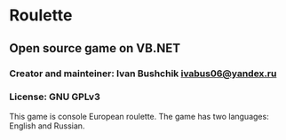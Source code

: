 # Roulette

## Open source game on VB.NET

### Creator and mainteiner: Ivan Bushchik <ivabus06@yandex.ru>

### License: GNU GPLv3

This game is console European roulette.
The game has two languages: English and Russian.